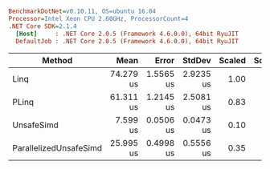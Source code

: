 ``` ini

BenchmarkDotNet=v0.10.11, OS=ubuntu 16.04
Processor=Intel Xeon CPU 2.60GHz, ProcessorCount=4
.NET Core SDK=2.1.4
  [Host]     : .NET Core 2.0.5 (Framework 4.6.0.0), 64bit RyuJIT
  DefaultJob : .NET Core 2.0.5 (Framework 4.6.0.0), 64bit RyuJIT


```
|                 Method |      Mean |     Error |    StdDev | Scaled | ScaledSD |
|----------------------- |----------:|----------:|----------:|-------:|---------:|
|                   Linq | 74.279 us | 1.5565 us | 2.9235 us |   1.00 |     0.00 |
|                  PLinq | 61.311 us | 1.2145 us | 2.5081 us |   0.83 |     0.05 |
|             UnsafeSimd |  7.599 us | 0.0506 us | 0.0473 us |   0.10 |     0.00 |
| ParallelizedUnsafeSimd | 25.995 us | 0.4998 us | 0.5556 us |   0.35 |     0.02 |
